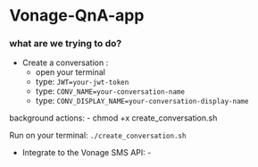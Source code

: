 # Vonage-QnA-app
### what are we trying to do?
  - Create a conversation :
    - open your terminal
    - type: `JWT=your-jwt-token`
    - type: `CONV_NAME=your-conversation-name`
    - type: `CONV_DISPLAY_NAME=your-conversation-display-name`
    
   background actions:
    - chmod +x create_conversation.sh
   
   Run on your terminal: `./create_conversation.sh`
 
  -  Integrate to the Vonage SMS API:
    -  
 
 